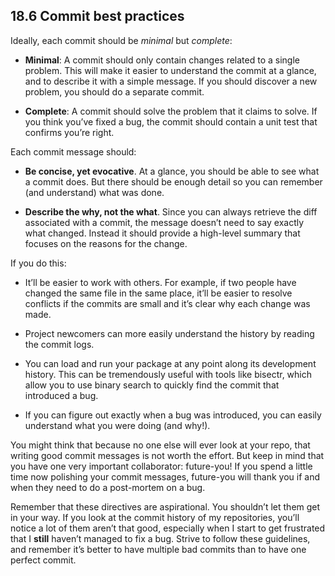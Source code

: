 ## 18.6 Commit best practices
Ideally, each commit should be <em>minimal</em> but <em>complete</em>:

- **Minimal**: A commit should only contain changes related to a single problem. This will make it easier to understand the commit at a glance, and to describe it with a simple message. If you should discover a new problem, you should do a separate commit.

- **Complete**: A commit should solve the problem that it claims to solve. If you think you’ve fixed a bug, the commit should contain a unit test that confirms you’re right.

Each commit message should:

- **Be concise, yet evocative**. At a glance, you should be able to see what a commit does. But there should be enough detail so you can remember (and understand) what was done.

- **Describe the why, not the what**. Since you can always retrieve the diff associated with a commit, the message doesn’t need to say exactly what changed. Instead it should provide a high-level summary that focuses on the reasons for the change.

If you do this:

- It’ll be easier to work with others. For example, if two people have changed the same file in the same place, it’ll be easier to resolve conflicts if the commits are small and it’s clear why each change was made.

- Project newcomers can more easily understand the history by reading the commit logs.

- You can load and run your package at any point along its development history. This can be tremendously useful with tools like bisectr, which allow you to use binary search to quickly find the commit that introduced a bug.

- If you can figure out exactly when a bug was introduced, you can easily understand what you were doing (and why!).

You might think that because no one else will ever look at your repo, that writing good commit messages is not worth the effort. But keep in mind that you have one very important collaborator: future-you! If you spend a little time now polishing your commit messages, future-you will thank you if and when they need to do a post-mortem on a bug.

Remember that these directives are aspirational. You shouldn’t let them get in your way. If you look at the commit history of my repositories, you’ll notice a lot of them aren’t that good, especially when I start to get frustrated that I **still** haven’t managed to fix a bug. Strive to follow these guidelines, and remember it’s better to have multiple bad commits than to have one perfect commit.
